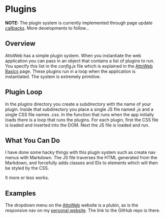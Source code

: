 # Plugins

**NOTE:** The plugin system is currently implemented through page update [callbacks](?target=main&source=content/attoweb-basics.md#callbacks).
More developments to follow...

## Overview
AttoWeb has a simple plugin system. When you instantiate the web application you
can pass in an object that contains a list of plugins to run. You specify this list
in the _config.js_ file which is explained in the [AttoWeb Basics](?source=content/attoweb-basics.md&target=main) page.
These plugins run in a loop when the application is instantiated. The system is
extremely primitive.

## Plugin Loop
In the _plugins_ directory you create a subdirectory with the name of your plugin.
Inside that subdirectory you place a single JS file named _<plugin name>.js_ and
a single CSS file names _<plugin name>.css_. In the function that runs when the app
initially loads there is a loop that runs the plugins. For each plugin, first
the CSS file is loaded and inserted into the DOM. Next the JS file is loaded and
run.

## What You Can Do
I have done some hacky things with this plugin system such as create nav menus
with Markdown. The JS file traverses the HTML generated from the Markdown, and
forcefully adds classes and IDs to elements which will then be styled by the CSS.

It more or less works.

## Examples
The dropdown menu on the [AttoWeb](http://attoweb.org) website is a plubin, as is
the responsive nav on my [personal website](http://arielbalter.com). The link
to the GitHub repo is there.
